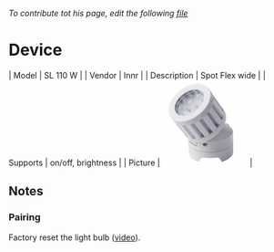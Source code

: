 
*To contribute tot his page, edit the following
[file](https://github.com/Koenkk/zigbee2mqtt.io/blob/master/docgen/device_page_notes.js)*

# Device

| Model | SL 110 W  |
| Vendor  | Innr  |
| Description | Spot Flex wide |
| Supports | on/off, brightness |
| Picture | ![../images/devices/SL-110-W.jpg](../images/devices/SL-110-W.jpg) |

## Notes


### Pairing
Factory reset the light bulb ([video](https://www.youtube.com/watch?v=4zkpZSv84H4)).

